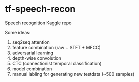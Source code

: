 # tf-speech-recon
Speech recognition Kaggle repo

Some ideas:

1. seq2seq attention
2. feature combination (raw + STFT + MFCC)
3. adversarial learning
4. depth-wise convolution
5. CTC (connectionist temporal classification)
6. model combination
7. manual labling for generating new testdata (~500 samples)
